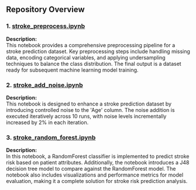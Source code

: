 ## Repository Overview

### 1. [stroke_preprocess.ipynb](https://colab.research.google.com/drive/1sukhfs41OhwPzestrsYdrZ0nyhnAJmeI?usp=sharing)
**Description:**  
This notebook provides a comprehensive preprocessing pipeline for a stroke prediction dataset. Key preprocessing steps include handling missing data, encoding categorical variables, and applying undersampling techniques to balance the class distribution. The final output is a dataset ready for subsequent machine learning model training.

### 2. [stroke_add_noise.ipynb](https://colab.research.google.com/drive/107TaGbz9Tv799bA8Nd27bK9u4Y-NjzQ7?usp=sharing)
**Description:**  
This notebook is designed to enhance a stroke prediction dataset by introducing controlled noise to the 'Age' column. The noise addition is executed iteratively across 10 runs, with noise levels incrementally increased by 2% in each iteration.

### 3. [stroke_random_forest.ipynb](https://colab.research.google.com/drive/1Stn3Ghht9ZvDWPi20J82yWGDrgtbqW_R?usp=sharing)
**Description:**  
In this notebook, a RandomForest classifier is implemented to predict stroke risk based on patient attributes. Additionally, the notebook introduces a J48 decision tree model to compare against the RandomForest model. The notebook also includes visualizations and performance metrics for model evaluation, making it a complete solution for stroke risk prediction analysis.
